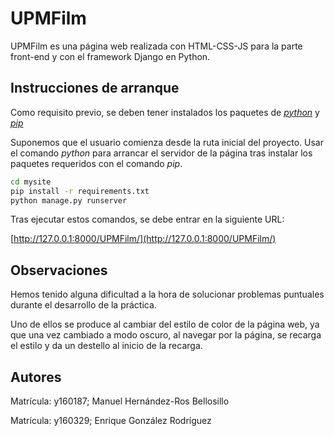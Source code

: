 # UPMFilm
UPMFilm es una página web realizada con HTML-CSS-JS para la parte front-end y con el framework Django en Python. 

## Instrucciones de arranque
Como requisito previo, se deben tener instalados los paquetes de [*python*](https://www.python.org/downloads/) y [*pip*]((https://pip.pypa.io/en/stable/))

Suponemos que el usuario comienza desde la ruta inicial del proyecto. Usar el comando *python* para arrancar el servidor de la página tras instalar los paquetes requeridos con el comando *pip*. 

```bash
cd mysite
pip install -r requirements.txt
python manage.py runserver
```
Tras ejecutar estos comandos, se debe entrar en la siguiente URL: 

[http://127.0.0.1:8000/UPMFilm/](http://127.0.0.1:8000/UPMFilm/)

## Observaciones
Hemos tenido alguna dificultad a la hora de solucionar problemas puntuales 
durante el desarrollo de la práctica.

Uno de ellos se produce al cambiar del estilo de color de la página web,
ya que una vez cambiado a modo oscuro, al navegar por la página, se recarga
el estilo y da un destello al inicio de la recarga.

## Autores
Matrícula: y160187; Manuel Hernández-Ros Bellosillo

Matrícula: y160329; Enrique González Rodríguez